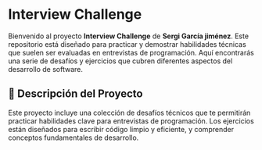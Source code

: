 # Interview Challenge

Bienvenido al proyecto **Interview Challenge** de **Sergi García jiménez**. Este repositorio está diseñado para practicar y demostrar habilidades técnicas que suelen ser evaluadas en entrevistas de programación. Aquí encontrarás una serie de desafíos y ejercicios que cubren diferentes aspectos del desarrollo de software.

## 📂 Descripción del Proyecto

Este proyecto incluye una colección de desafíos técnicos que te permitirán practicar habilidades clave para entrevistas de programación. Los ejercicios están diseñados para escribir código limpio y eficiente, y comprender conceptos fundamentales de desarrollo.
